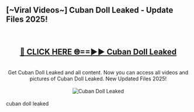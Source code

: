 <h2>[~Viral Videos~] Cuban Doll Leaked - Update Files 2025!</h2>
<br>
<div align="center">
<h2><a href="https://betterlinks.top/A2PfLJ" rel="nofollow">🔴 CLICK HERE 🌐==►► Cuban Doll Leaked</a></h2>
<br>
Get Cuban Doll Leaked and all content. Now you can access all videos and pictures of Cuban Doll Leaked. New Updated Files 2025!
<br>
<br>
<a href="https://betterlinks.top/A2PfLJ" rel="nofollow" data-target="animated-image.originalLink"><img src="https://i.ibb.co.com/WyWwxjT/player-gif2.gif" alt="Cuban Doll Leaked" style="max-width: 100%; display: inline-block;" data-target="animated-image.originalImage"></a>
</div>
<br>
cuban doll leaked